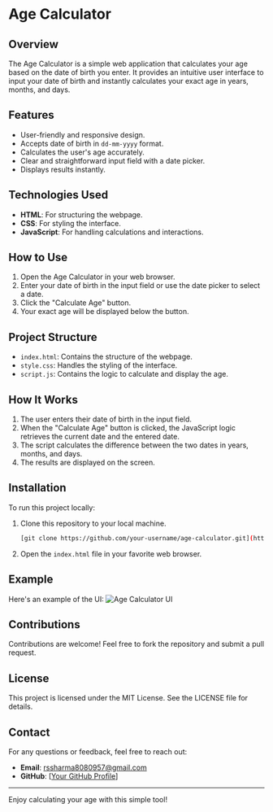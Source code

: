 # Age Calculator

## Overview
The Age Calculator is a simple web application that calculates your age based on the date of birth you enter. It provides an intuitive user interface to input your date of birth and instantly calculates your exact age in years, months, and days.

## Features
- User-friendly and responsive design.
- Accepts date of birth in `dd-mm-yyyy` format.
- Calculates the user's age accurately.
- Clear and straightforward input field with a date picker.
- Displays results instantly.

## Technologies Used
- **HTML**: For structuring the webpage.
- **CSS**: For styling the interface.
- **JavaScript**: For handling calculations and interactions.

## How to Use
1. Open the Age Calculator in your web browser.
2. Enter your date of birth in the input field or use the date picker to select a date.
3. Click the "Calculate Age" button.
4. Your exact age will be displayed below the button.

## Project Structure
- `index.html`: Contains the structure of the webpage.
- `style.css`: Handles the styling of the interface.
- `script.js`: Contains the logic to calculate and display the age.

## How It Works
1. The user enters their date of birth in the input field.
2. When the "Calculate Age" button is clicked, the JavaScript logic retrieves the current date and the entered date.
3. The script calculates the difference between the two dates in years, months, and days.
4. The results are displayed on the screen.

## Installation
To run this project locally:
1. Clone this repository to your local machine.
   ```bash
   [git clone https://github.com/your-username/age-calculator.git](https://rajat75-tech.github.io/Weekly-Test-4-/)
   ```
2. Open the `index.html` file in your favorite web browser.

## Example
Here's an example of the UI:
![Age Calculator UI](path-to-your-image)

## Contributions
Contributions are welcome! Feel free to fork the repository and submit a pull request.

## License
This project is licensed under the MIT License. See the LICENSE file for details.

## Contact
For any questions or feedback, feel free to reach out:
- **Email**: rssharma8080957@gmail.com
- **GitHub**: [[Your GitHub Profile](https://github.com/Rajat75-tech)]

---

Enjoy calculating your age with this simple tool!
